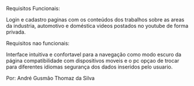 Requisitos Funcionais:

Login e cadastro paginas com os conteúdos dos trabalhos sobre as areas da industria, automotivo e doméstica videos postados no youtube de forma privada.

Requisitos nao funcionais:

Interface intuitiva e confortavel para a navegação como modo escuro da página compatibilidade com dispositivos moveis e o pc opçao de trocar para diferentes idiomas segurança dos dados inseridos pelo usuario.

Por: André Gusmão Thomaz da Silva